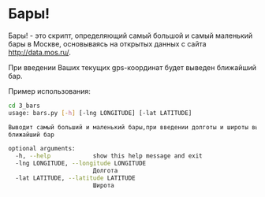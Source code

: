 # Бары!

Бары! - это скрипт, определяющий самый большой и самый маленький бары в 
Москве, основываясь на открытых данных с сайта http://data.mos.ru/.

При введении Ваших текущих gps-координат будет выведен ближайший бар.

Пример использования:
```sh
cd 3_bars
usage: bars.py [-h] [-lng LONGITUDE] [-lat LATITUDE]

Выводит самый больший и маленький бары,при введении долготы и широты выводит
ближайший бар

optional arguments:
  -h, --help            show this help message and exit
  -lng LONGITUDE, --longitude LONGITUDE
                        Долгота
  -lat LATITUDE, --latitude LATITUDE
                        Широта
```
